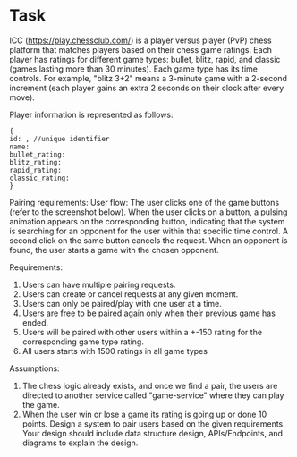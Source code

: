 # Task

ICC (https://play.chessclub.com/) is a player versus player (PvP) chess platform
that matches players based on their chess game ratings. Each player has ratings
for different game types: bullet, blitz, rapid, and classic (games lasting more than
30 minutes). Each game type has its time controls. For example, "blitz 3+2"
means a 3-minute game with a 2-second increment (each player gains an extra 2
seconds on their clock after every move).

Player information is represented as follows:
```
{
id: , //unique identifier
name:
bullet_rating:
blitz_rating:
rapid_rating:
classic_rating:
}
```

Pairing requirements:
User flow:
The user clicks one of the game buttons (refer to the screenshot below). When
the user clicks on a button, a pulsing animation appears on the corresponding
button, indicating that the system is searching for an opponent for the user within
that specific time control. A second click on the same button cancels the request.
When an opponent is found, the user starts a game with the chosen opponent.

Requirements:
1. Users can have multiple pairing requests.
2. Users can create or cancel requests at any given moment.
3. Users can only be paired/play with one user at a time.
4. Users are free to be paired again only when their previous game has
ended.
5. Users will be paired with other users within a +-150 rating for the
corresponding game type rating.
6. All users starts with 1500 ratings in all game types

Assumptions:
1. The chess logic already exists, and once we find a pair, the users are
directed to another service called "game-service" where they can play the
game.
2. When the user win or lose a game its rating is going up or done 10 points.
Design a system to pair users based on the given requirements. Your design
should include data structure design, APIs/Endpoints, and diagrams to explain
the design.